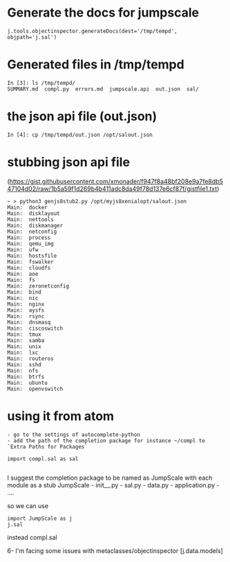 # Generate the docs for jumpscale
```
j.tools.objectinspector.generateDocs(dest='/tmp/tempd', objpath='j.sal')
```
# Generated files in /tmp/tempd
```
In [3]: ls /tmp/tempd/
SUMMARY.md  compl.py  errors.md  jumpscale.api  out.json  sal/
```

# the json api file (out.json)

```
In [4]: cp /tmp/tempd/out.json /opt/salout.json
```

# stubbing json api file 
(https://gist.githubusercontent.com/xmonader/f947f8a48bf208e9a7fe8db547104d02/raw/1b5a59f1d269b4b411adc8da49f78d137e6cf87f/gistfile1.txt)

```
~ > python3 genjs8stub2.py /opt/myjs8xenialopt/salout.json 
Main:  docker
Main:  disklayout
Main:  nettools
Main:  diskmanager
Main:  netconfig
Main:  process
Main:  qemu_img
Main:  ufw
Main:  hostsfile
Main:  fswalker
Main:  cloudfs
Main:  aoe
Main:  fs
Main:  zeronetconfig
Main:  bind
Main:  nic
Main:  nginx
Main:  aysfs
Main:  rsync
Main:  dnsmasq
Main:  ciscoswitch
Main:  tmux
Main:  samba
Main:  unix
Main:  lxc
Main:  routeros
Main:  sshd
Main:  nfs
Main:  btrfs
Main:  ubuntu
Main:  openvswitch

```
# using it from atom
	- go to the settings of autocomplete-python
	- add the path of the completion package for instance ~/compl to `Extra Paths for Packages`
```
import compl.sal as sal


```
I suggest the completion package to be named as JumpScale with each module as a stub
 JumpScale
      - init__.py
      - sal.py
      - data.py
      - application.py
      - ....

so we can use 
``` 
import JumpScale as j
j.sal
```
instead compl.sal

6- I'm facing some issues with metaclasses/objectinspector [j.data.models]
